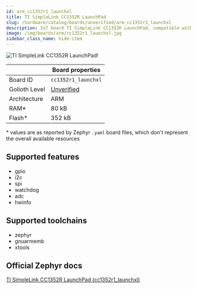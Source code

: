 ```yaml
---
id: arm_cc1352r1_launchxl
title: TI SimpleLink CC1352R LaunchPad
slug: /hardware/catalog/boards/unverified/arm_cc1352r1_launchxl
description: IoT board TI SimpleLink CC1352R LaunchPad, compatible with Golioth at unverified level.
image: /img/boards/arm/cc1352r1_launchxl.jpg
sidebar_class_name: hide-item
---
```


[//]: # (This is an auto-generated file, do not edit! Changes to it will be lost upon re-generation)

![TI SimpleLink CC1352R LaunchPad!](/img/boards/arm/cc1352r1_launchxl.jpg "TI SimpleLink CC1352R LaunchPad")

|                | Board properties     |
| -------------  | -------------------- |
| Board ID       | `cc1352r1_launchxl` |
| Golioth Level  | [Unverified](/hardware#unverified-boards) |
| Architecture   | ARM |
| RAM*           | 80 kB |
| Flash*         | 352 kB |

\* values are as reported by Zephyr `.yaml` board files, which don't represent the overall available resources



## Supported features

* gpio
* i2c
* spi
* watchdog
* adc
* hwinfo

## Supported toolchains

* zephyr
* gnuarmemb
* xtools

## Official Zephyr docs

[TI SimpleLink CC1352R LaunchPad (cc1352r1_launchxl)](https://docs.zephyrproject.org/latest/boards/arm/cc1352r1_launchxl/doc/index.html)
